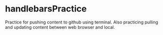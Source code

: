 # handlebarsPractice
Practice for pushing content to github using terminal. Also practicing pulling and updating content between web browser and local.
